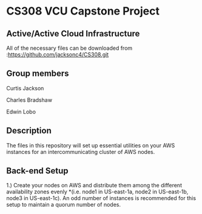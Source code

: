 # CS308 VCU Capstone Project

## Active/Active Cloud Infrastructure 
All of the necessary files can be downloaded from :https://github.com/jacksonc4/CS308.git

Group members
---
Curtis Jackson 

Charles Bradshaw 

Edwin Lobo

Description
---

The files in this repository will set up essential utilities on your AWS instances for an intercommunicating cluster of AWS nodes. 

Back-end Setup
---

1.) Create your nodes on AWS and distribute them among the different availability zones evenly 
  *(i.e. node1 in US-east-1a, node2 in US-east-1b, node3 in US-east-1c). An odd number of instances is recommended for this setup to maintain a quorum number of nodes.

